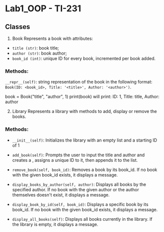 ﻿# Lab1_OOP - TI-231
## Classes
1. Book
Represents a book with attributes:

+ `title (str)`: book title;
+ `author (str)`: book author;
+ `book_id (int)`: unique ID for every book, incremented per book added.

### Methods:
`__repr__(self)`: string representation of the book in the following format: 
`Book(ID: <book_id>, Title: '<title>', Author: '<author>')`.

book = Book("title", "author", 1)
print(book)
will print: ID: 1, Title: title, Author: author


2. Library
Represents a library with methods to add, display or remove the books.

### Methods:
+ `__init__(self)`: Initializes the library with an empty list and a starting ID of 1

+ `add_book(self)`: Prompts the user to input the title and author and creates a <Book>, assigns a unique ID to it, then appends it to the list.

+ `remove_book(self, book_id)`: Removes a book by its book_id. If no book with the given book_id exists, it displays a message.

+ `display_books_by_author(self, author)`: Displays all books by the specified author. If no book with the given author or the author themselves doesn't exist, it displays a message.

+ `display_book_by_id(self, book_id)`: Displays a specific book by its book_id. If no book with the given book_id exists, it displays a message.

+ `display_all_books(self)`: Displays all books currently in the library. If the library is empty, it displays a message.
